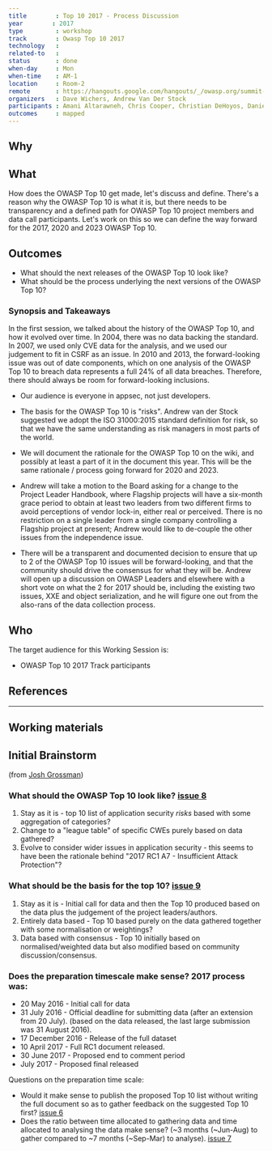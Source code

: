 ```yaml
---
title        : Top 10 2017 - Process Discussion
year		: 2017
type         : workshop
track        : Owasp Top 10 2017
technology   :
related-to   :
status       : done
when-day     : Mon
when-time    : AM-1
location     : Room-2
remote       : https://hangouts.google.com/hangouts/_/owasp.org/summit-room-2
organizers   : Dave Wichers, Andrew Van Der Stock
participants : Amani Altarawneh, Chris Cooper, Christian DeHoyos, Daniel Miessler, Erez Yalon, Jason Li, Jonas vanalderweireldt, Kevin Greene, Nuno Loureiro, Sandor Lenart, Tiago Mendo, Tiffany Long, Torsten Gigler, Robert Grace, Phil Parker, Josh Grossman
outcomes     : mapped
---
```


## Why


## What

How does the OWASP Top 10 get made, let's discuss and define.
There's a reason why the OWASP Top 10 is what it is, but there needs to be transparency and a defined path for OWASP Top 10 project members and data call participants.
Let's work on this so we can define the way forward for the 2017, 2020 and 2023 OWASP Top 10.

## Outcomes

- What should the next releases of the OWASP Top 10 look like?
- What should be the process underlying the next versions of the OWASP Top 10?

### Synopsis and Takeaways

In the first session, we talked about the history of the OWASP Top 10, and how it evolved over time.
In 2004, there was no data backing the standard. In 2007, we used only CVE data for the analysis, and we used our judgement to fit in CSRF as an issue. In 2010 and 2013, the forward-looking issue was out of date components, which on one analysis of the OWASP Top 10 to breach data represents a full 24% of all data breaches. Therefore, there should always be room for forward-looking inclusions.

- Our audience is everyone in appsec, not just developers.

- The basis for the OWASP Top 10 is "risks". Andrew van der Stock suggested we adopt the ISO 31000:2015 standard definition for risk, so that we have the same understanding as risk managers in most parts of the world.

- We will document the rationale for the OWASP Top 10 on the wiki, and possibly at least a part of it in the document this year. This will be the same rationale / process going forward for 2020 and 2023.

- Andrew will take a motion to the Board asking for a change to the Project Leader Handbook, where Flagship projects will have a six-month grace period to obtain at least two leaders from two different firms to avoid perceptions of vendor lock-in, either real or perceived. There is no restriction on a single leader from a single company controlling a Flagship project at present; Andrew would like to de-couple the other issues from the independence issue.

- There will be a transparent and documented decision to ensure that up to 2 of the OWASP Top 10 issues will be forward-looking, and that the community should drive the consensus for what they will be. Andrew will open up a discussion on OWASP Leaders and elsewhere with a short vote on what the 2 for 2017 should be, including the existing two issues, XXE and object serialization, and he will figure one out from the also-rans of the data collection process.


## Who

The target audience for this Working Session is:

 - OWASP Top 10 2017 Track participants

## References

---

## Working materials

## Initial Brainstorm
(from [Josh Grossman](https://owaspsummit.org/Participants/remote/Josh-Grossman.html))

### What should the OWASP Top 10 look like? [issue 8](https://github.com/OWASP/Top10/issues/8)
1. Stay as it is - top 10 list of application security *risks* based with some aggregation of categories?
2. Change to a "league table" of specific CWEs purely based on data gathered?
3. Evolve to consider wider issues in application security - this seems to have been the rationale behind "2017 RC1 A7 - Insufficient Attack Protection"?

### What should be the basis for the top 10? [issue 9](https://github.com/OWASP/Top10/issues/9)
1. Stay as it is - Initial call for data and then the Top 10 produced based on the data plus the judgement of the project leaders/authors.
2. Entirely data based - Top 10 based purely on the data gathered together with some normalisation or weightings?
3. Data based with consensus - Top 10 initially based on normalised/weighted data but also modified based on community discussion/consensus.

### Does the preparation timescale make sense? 2017 process was:
- 20 May 2016      - Initial call for data
- 31 July 2016     - Official deadline for submitting data (after an extension from 20 July).
(based on the data released, the last large submission was 31 August 2016).
- 17 December 2016 - Release of the full dataset
- 10 April 2017    - Full RC1 document released.
- 30 June 2017     - Proposed end to comment period
- July 2017        - Proposed final released

Questions on the preparation time scale:
- Would it make sense to publish the proposed Top 10 list without writing the full document so as to gather feedback on the suggested Top 10 first? [issue 6](https://github.com/OWASP/Top10/issues/6)
- Does the ratio between time allocated to gathering data and time allocated to analysing the data make sense? (~3 months (~Jun-Aug) to gather compared to ~7 months (~Sep-Mar) to analyse). [issue 7](https://github.com/OWASP/Top10/issues/7)
